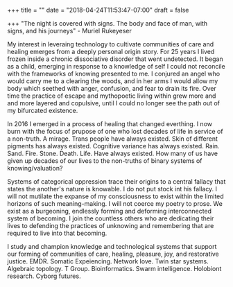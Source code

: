 +++
title = ""
date = "2018-04-24T11:53:47-07:00"
draft = false

+++
"The night is covered with signs. The body and face of man, with signs, and
his journeys" - Muriel Rukeyeser

My interest in leveraing technology to cultivate communities of care and healing 
emerges from a deeply personal origin story. For 25 years I lived frozen inside 
a chronic dissociative disorder that went undetected. It began as a child,
emerging in response to a knowledge of self I could not reconcile with the 
frameworks of knowing presented to me. I conjured an angel who would carry me 
to a clearing the woods, and in her arms I would allow my body which seethed 
with anger, confusion, and fear to drain its fire. Over time the practice of 
escape and mythopoetic living within grew  more and and more layered and copulsive, 
until I could no longer see the path out of my bifurcated existence.

In 2016 I emerged in a process of healing that changed everthing. I now burn 
with the focus of prupose of one who lost decades of life in service of a non-truth. 
A mirage. Trans people have always existed. Skin of different pigments has
always existed. Cognitive variance has always existed. Rain. Sand. Fire. Stone. 
Death. Life. Have always existed. How many of us have given up decades of our 
lives to the non-truths of binary systems of knowing/valuation? 

Systems of categorical oppression trace their origins to a central fallacy that
states the another's nature is knowable. I do not put stock int his fallacy. 
I will not mutilate the expanse of my consciousness to exist within the limited 
horizons of such meaning-making. I will not coerce my poetry to prose. 
We exist as a burgeoning, endlessly forming and deforming interconnected 
system of becoming. I join the countless others who are dedicating their lives 
to defending the practices of unknowing and remembering that are required to 
live into that becoming. 

I study and champion knowledge and technological systems that support our 
forming of communities of care, healing, pleasure, joy, and restorative justice. 
EMDR. Somatic Expeiencing. Network love. Twin star systems. Algebraic topology. 
T Group. Bioinformatics. Swarm intelligence. Holobiont research. 
Cyborg futures. 
